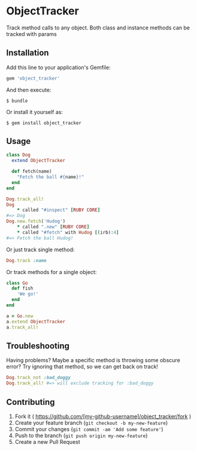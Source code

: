# ObjectTracker

Track method calls to any object. Both class and instance methods can be tracked with params

## Installation

Add this line to your application's Gemfile:

```ruby
gem 'object_tracker'
```

And then execute:

    $ bundle

Or install it yourself as:

    $ gem install object_tracker

## Usage

```ruby
class Dog
  extend ObjectTracker

  def fetch(name)
    "Fetch the ball #{name}!"
  end
end

Dog.track_all!
Dog
    * called "#inspect" [RUBY CORE]
#=> Dog
Dog.new.fetch('Hudog')
    * called ".new" [RUBY CORE]
    * called "#fetch" with Hudog [(irb):4]
#=> Fetch the ball Hudog!
```

Or just track single method:

```ruby
Dog.track :name
```

Or track methods for a single object:

```ruby
class Go
  def fish
    'We go!'
  end
end

a = Go.new
a.extend ObjectTracker
a.track_all!
```

## Troubleshooting

Having problems? Maybe a specific method is throwing some obscure error? Try ignoring that method, so we can get back on track!

```ruby
Dog.track_not :bad_doggy
Dog.track_all! #=> will exclude tracking for :bad_doggy
```

## Contributing

1. Fork it ( https://github.com/[my-github-username]/object_tracker/fork )
2. Create your feature branch (`git checkout -b my-new-feature`)
3. Commit your changes (`git commit -am 'Add some feature'`)
4. Push to the branch (`git push origin my-new-feature`)
5. Create a new Pull Request
